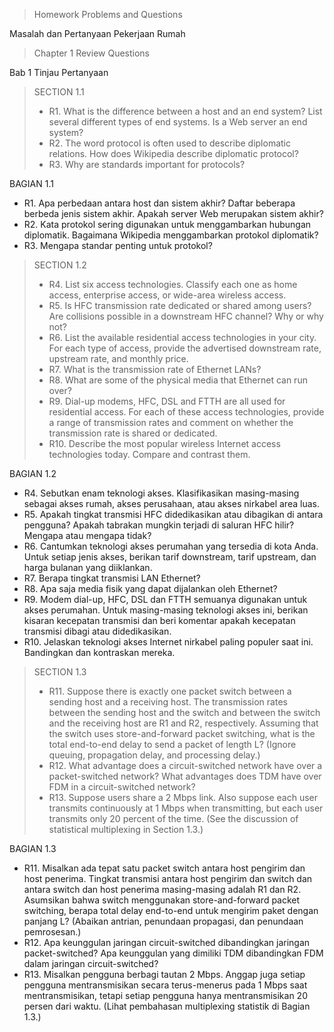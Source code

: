 >Homework Problems and Questions

Masalah dan Pertanyaan Pekerjaan Rumah

>Chapter 1 Review Questions

Bab 1 Tinjau Pertanyaan

>SECTION 1.1
>- R1. What is the difference between a host and an end system? List several different types of end systems. Is a Web server an end system?
>- R2. The word protocol is often used to describe diplomatic relations. How does Wikipedia describe diplomatic protocol?
>- R3. Why are standards important for protocols?

BAGIAN 1.1
- R1. Apa perbedaan antara host dan sistem akhir? Daftar beberapa berbeda jenis sistem akhir. Apakah server Web merupakan sistem akhir?
- R2. Kata protokol sering digunakan untuk menggambarkan hubungan diplomatik. Bagaimana Wikipedia menggambarkan protokol diplomatik?
- R3. Mengapa standar penting untuk protokol?

>SECTION 1.2
>- R4. List six access technologies. Classify each one as home access, enterprise access, or wide-area wireless access.
>- R5. Is HFC transmission rate dedicated or shared among users? Are collisions possible in a downstream HFC channel? Why or why not?
>- R6. List the available residential access technologies in your city. For each type of access, provide the advertised downstream rate, upstream rate, and monthly price.
>- R7. What is the transmission rate of Ethernet LANs?
>- R8. What are some of the physical media that Ethernet can run over?
>- R9. Dial-up modems, HFC, DSL and FTTH are all used for residential access. For each of these access technologies, provide a range of transmission rates and comment on whether the transmission rate is shared or dedicated.
>- R10. Describe the most popular wireless Internet access technologies today. Compare and contrast them.

BAGIAN 1.2
- R4. Sebutkan enam teknologi akses. Klasifikasikan masing-masing sebagai akses rumah, akses perusahaan, atau akses nirkabel area luas.
- R5. Apakah tingkat transmisi HFC didedikasikan atau dibagikan di antara pengguna? Apakah tabrakan mungkin terjadi di saluran HFC hilir? Mengapa atau mengapa tidak?
- R6. Cantumkan teknologi akses perumahan yang tersedia di kota Anda. Untuk setiap jenis akses, berikan tarif downstream, tarif upstream, dan harga bulanan yang diiklankan.
- R7. Berapa tingkat transmisi LAN Ethernet?
- R8. Apa saja media fisik yang dapat dijalankan oleh Ethernet?
- R9. Modem dial-up, HFC, DSL dan FTTH semuanya digunakan untuk akses perumahan. Untuk masing-masing teknologi akses ini, berikan kisaran kecepatan transmisi dan beri komentar apakah kecepatan transmisi dibagi atau didedikasikan.
- R10. Jelaskan teknologi akses Internet nirkabel paling populer saat ini. Bandingkan dan kontraskan mereka.

>SECTION 1.3
>- R11. Suppose there is exactly one packet switch between a sending host and a receiving host. The transmission rates between the sending host and the switch and between the switch and the receiving host are R1 and R2, respectively. Assuming that the switch uses store-and-forward packet switching, what is the total end-to-end delay to send a packet of length L? (Ignore queuing, propagation delay, and processing delay.)
>- R12. What advantage does a circuit-switched network have over a packet-switched network? What advantages does TDM have over FDM in a circuit-switched network?
>- R13. Suppose users share a 2 Mbps link. Also suppose each user transmits continuously at 1 Mbps when transmitting, but each user transmits only 20 percent of the time. (See the discussion of statistical multiplexing in Section 1.3.)

BAGIAN 1.3
- R11. Misalkan ada tepat satu packet switch antara host pengirim dan host penerima. Tingkat transmisi antara host pengirim dan switch dan antara switch dan host penerima masing-masing adalah R1 dan R2. Asumsikan bahwa switch menggunakan store-and-forward packet switching, berapa total delay end-to-end untuk mengirim paket dengan panjang L? (Abaikan antrian, penundaan propagasi, dan penundaan pemrosesan.)
- R12. Apa keunggulan jaringan circuit-switched dibandingkan jaringan packet-switched? Apa keunggulan yang dimiliki TDM dibandingkan FDM dalam jaringan circuit-switched?
- R13. Misalkan pengguna berbagi tautan 2 Mbps. Anggap juga setiap pengguna mentransmisikan secara terus-menerus pada 1 Mbps saat mentransmisikan, tetapi setiap pengguna hanya mentransmisikan 20 persen dari waktu. (Lihat pembahasan multiplexing statistik di Bagian 1.3.)



